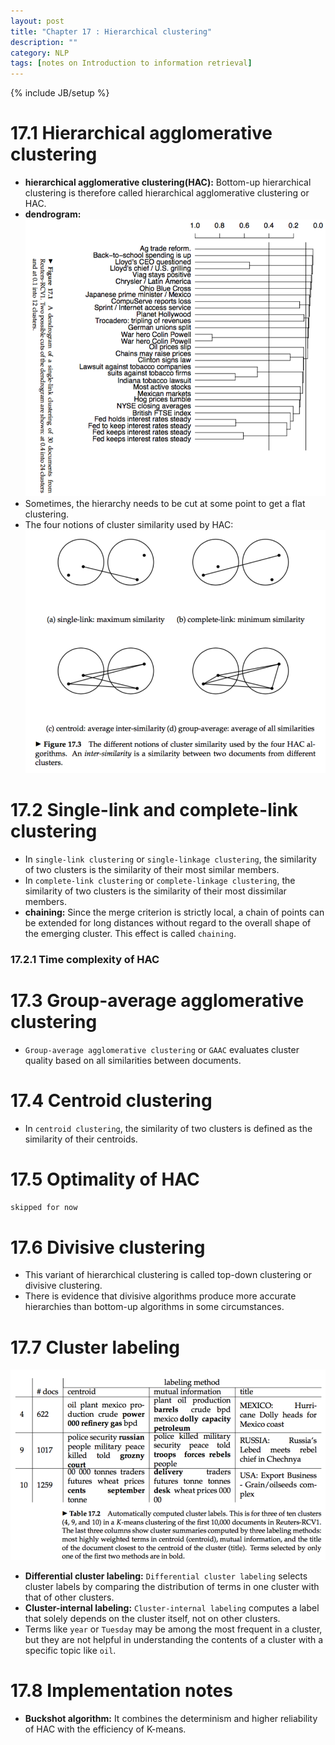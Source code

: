 ```yaml
---
layout: post
title: "Chapter 17 : Hierarchical clustering"
description: ""
category: NLP
tags: [notes on Introduction to information retrieval]
---
```

{% include JB/setup %}

# 17.1 Hierarchical agglomerative clustering
* **hierarchical agglomerative clustering(HAC):** Bottom-up hierarchical clustering is therefore called hierarchical agglomerative clustering or HAC.  
* **dendrogram:**
![refer to figure 17.1](../snapshot/48.png) 
* Sometimes, the hierarchy needs to be cut at some point to get a flat clustering.  
* The four notions of cluster similarity used by HAC:  
![refer to figure 17.3](../snapshot/49.png) 

# 17.2 Single-link and complete-link clustering
* In `single-link clustering` or `single-linkage clustering`, the similarity of two clusters is the similarity of their most similar members.  
* In `complete-link clustering` or `complete-linkage clustering`, the similarity of two clusters is the similarity of their most dissimilar members.  
* **chaining:** Since the merge criterion is strictly local, a chain of points can be extended for long distances without regard to the overall shape of the emerging cluster. This effect is called `chaining`.  
### 17.2.1 Time complexity of HAC

# 17.3 Group-average agglomerative clustering
* `Group-average agglomerative clustering` or `GAAC` evaluates cluster quality based on all similarities between documents.  

# 17.4 Centroid clustering
* In `centroid clustering`, the similarity of two clusters is defined as the similarity of their centroids.  

# 17.5 Optimality of HAC
`skipped for now`  

# 17.6 Divisive clustering
* This variant of hierarchical clustering is called top-down clustering or divisive clustering.  
* There is evidence that divisive algorithms produce more accurate hierarchies than bottom-up algorithms in some circumstances.   

# 17.7 Cluster labeling
![refer to table 17.2](../snapshot/50.png) 
* **Differential cluster labeling:** `Differential cluster labeling` selects cluster labels by comparing the distribution of terms in one cluster with that of other clusters.  
* **Cluster-internal labeling:** `Cluster-internal labeling` computes a label that solely depends on the cluster itself, not on other clusters.   
* Terms like `year` or `Tuesday` may be among the most frequent in a cluster, but they are not helpful in understanding the contents of a cluster with a specific topic like `oil`.  

# 17.8 Implementation notes
* **Buckshot algorithm:** It combines the determinism and higher reliability of HAC with the efficiency of K-means.  

